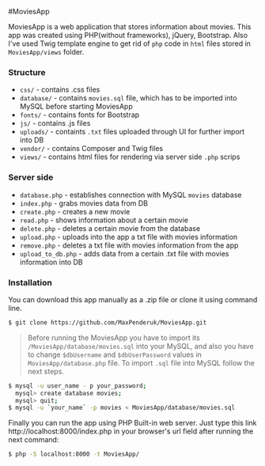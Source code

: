 #MoviesApp

MoviesApp is a web application that stores information about movies. This app was created using PHP(without frameworks), jQuery, Bootstrap. Also I've used Twig template engine to get rid of `php` code in `html` files stored in `MoviesApp/views` folder. 

### Structure
* `css/` - contains .css files
* `database/` - contains `movies.sql` file, which has to be imported into MySQL before starting MoviesApp
* `fonts/` - contains fonts for Bootstrap
* `js/` - contains .js files
* `uploads/` - containts `.txt` files uploaded through UI for further import into DB
* `vendor/` - contains Composer and Twig files
* `views/` - contains html files for rendering via server side `.php` scrips


### Server side
* `database.php` - establishes connection with MySQL `movies` database
* `index.php` - grabs movies data from DB
* `create.php` - creates a new movie
* `read.php` - shows information about a certain movie
* `delete.php` - deletes a certain movie from the database
* `upload.php` - uploads into the app a txt file with movies information
* `remove.php` - deletes a txt file with movies information from the app
* `upload_to_db.php` - adds data from a certain .txt file with movies information into DB 

### Installation
You can download this app manually as a .zip file or clone it using command line.
```sh
$ git clone https://github.com/MaxPenderuk/MoviesApp.git
```
> Before running the MoviesApp you have to import its `/MoviesApp/database/movies.sql` into your MySQL, and also you have to change `$dbUsername` and `$dbUserPassword` values in `MoviesApp/database.php` file. To import `.sql` file into MySQL follow the next steps. 

```sh
$ mysql -u user_name - p your_password;
  mysql> create database movies;
  mysql> quit; 
$ mysql -u `your_name` -p movies < MoviesApp/database/movies.sql
```

Finally you can run the app using PHP Built-in web server. Just type this link http://localhost:8000/index.php in your browser's url field after running the next command:
```sh 
$ php -S localhost:8000 -t MoviesApp/
```